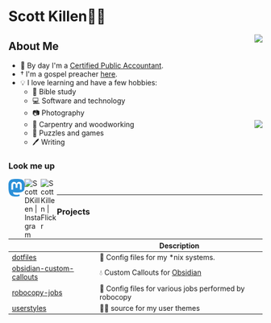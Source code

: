 # Scott Killen👨‍💼

<img align="right" height="150px" src="https://github-readme-stats.vercel.app/api/top-langs/?username=scottkillen&layout=compact&theme=dark&title_color=58a6ff&icon_color=58a6ff&text_color=58a6ff&bg_color=0D1117&hide_border=true"/>

## About Me

- 🧮 By day I'm a [Certified Public Accountant][cpa].
- † I'm a gospel preacher [here][church].
- 💡 I love learning and have a few hobbies:
  - 📖 Bible study
  - 💻 Software and technology
  - 📷 Photography
  - 📐 Carpentry and woodworking <img align="right" src="https://github-readme-stats.vercel.app/api?username=scottkillen&show_icons=true&theme=dark&title_color=58a6ff&bg_color=0D1117&border_color=30363d" />
  - 🎲 Puzzles and games
  - 🖊 Writing

### Look me up

[<img align="left" alt="ScottKillen | Mastodon" width="32px" src="https://raw.githubusercontent.com/ScottKillen/ScottKillen/master/mastodon-color.svg" />][social]
[<img align="left" alt="ScottDKillen | Instagram" width="32px" src="https://raw.githubusercontent.com/ScottKillen/ScottKillen/master/instagram-color.svg" />][instagram]
[<img align="left" alt="ScottKillen | Flickr" width="32px" src="https://raw.githubusercontent.com/ScottKillen/ScottKillen/master/flickr-color.svg" />][flickr]

<br>

---

### Projects

| | Description |
| - | - |
| [dotfiles](https://github.com/ScottKillen/dotfiles) | 💾 Config files for my *nix systems. |
| [obsidian-custom-callouts](https://github.com/ScottKillen/obsidian-custom-callouts) | 💧 Custom Callouts for [Obsidian](https://obsidian.md) |
| [robocopy-jobs](https://github.com/ScottKillen/robocopy-jobs) | 🤖 Config files for various jobs performed by robocopy |
| [userstyles](https://github.com/ScottKillen/userstyles) | 👨‍🎨 source for my user themes |

[cpa]: https://www.investopedia.com/terms/c/cpa.asp
[church]: https://edistochurch.org/
[social]: https://ttocs.io/@scott
[instagram]: https://www.instagram.com/scottdkillen/
[flickr]: https://www.flickr.com/photos/scottkillen/
